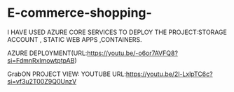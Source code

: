# E-commerce-shopping-
I HAVE USED AZURE CORE SERVICES TO DEPLOY THE PROJECT:STORAGE ACCOUNT , STATIC WEB APPS ,CONTAINERS.

AZURE DEPLOYMENT(URL:https://youtu.be/-o6or7AVFQ8?si=FdmnRxlmowtptpAB)

GrabON PROJECT VIEW:
YOUTUBE URL:https://youtu.be/2l-LxlpTC6c?si=vf3u2T00Z9Q0UnzV

